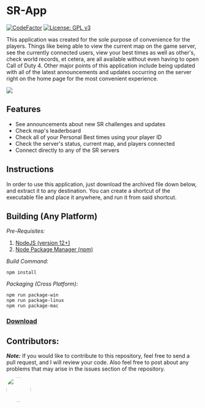 # SR-App
[![CodeFactor](https://www.codefactor.io/repository/github/iswenzz/sr-app/badge)](https://www.codefactor.io/repository/github/iswenzz/sr-app)
[![License: GPL v3](https://img.shields.io/badge/License-GPLv3-blue.svg)](https://www.gnu.org/licenses/gpl-3.0)

This application was created for the sole purpose of convenience for the players. Things like being able to view the current map on the game server, see the currently connected users, view your best times as well as other's, check world records, et cetera, are all available without even having to open Call of Duty 4. Other major points of this application include being updated with all of the latest announcements and updates occurring on the server right on the home page for the most convenient experience.

![](https://i.imgur.com/IKAVwOe.jpg)

## Features
* See announcements about new SR challenges and updates
* Check map's leaderboard 
* Check all of your Personal Best times using your player ID
* Check the server's status, current map, and players connected
* Connect directly to any of the SR servers

## Instructions
In order to use this application, just download the archived file down below, and extract it to any destination. You can create a shortcut of the executable file and place it anywhere, and run it from said shortcut.

## Building (Any Platform)
_Pre-Requisites:_
1. [NodeJS (version 12+)](https://nodejs.org/en/)
2. [Node Package Manager (npm)](https://www.npmjs.com/)

_Build Command:_

    npm install

_Packaging (Cross Platform):_

    npm run package-win
    npm run package-linux
    npm run package-mac

### [Download](https://github.com/Iswenzz/SR-App/releases)

## Contributors:
***Note:*** If you would like to contribute to this repository, feel free to send a pull request, and I will review your code. Also feel free to post about any problems that may arise in the issues section of the repository.

<a href="https://github.com/SheepWizard"><img src="https://avatars3.githubusercontent.com/u/8878844?s=100&v=4" height=64 style="border-radius: 50%"></a>
